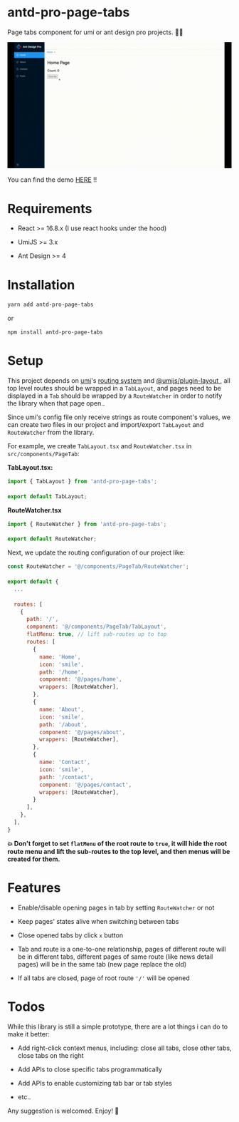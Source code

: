 # antd-pro-page-tabs

Page tabs component for umi or ant design pro projects. 🚴🏻

![demo](Antd-Pro-Page-Tabs-demo.gif)

You can find the demo [HERE](https://github.com/MudOnTire/page-tabs-umi-app) !!

# Requirements

* React >= 16.8.x (I use react hooks under the hood)

* UmiJS >= 3.x

* Ant Design >= 4

# Installation

```sh
yarn add antd-pro-page-tabs
```

or

```sh
npm install antd-pro-page-tabs
```

# Setup

This project depends on [umi](https://umijs.org/)'s [routing system](https://umijs.org/docs/routing) and [@umijs/plugin-layout
](https://umijs.org/plugins/plugin-layout), all top level routes should be wrapped in a `TabLayout`, and pages need to be displayed in a `Tab` should be wrapped by a `RouteWatcher` in order to notify the library when that page open..

Since umi's config file only receive strings as route component's values, we can create two files in our project and import/export `TabLayout` and `RouteWatcher` from the library.

For example, we create `TabLayout.tsx` and `RouteWatcher.tsx` in `src/components/PageTab`:

**TabLayout.tsx:**

```js
import { TabLayout } from 'antd-pro-page-tabs';

export default TabLayout;
```


**RouteWatcher.tsx**

```js
import { RouteWatcher } from 'antd-pro-page-tabs';

export default RouteWatcher;
```

Next, we update the routing configuration of our project like:

```js
const RouteWatcher = '@/components/PageTab/RouteWatcher';

export default {
  ...

  routes: [
    {
      path: '/',
      component: '@/components/PageTab/TabLayout',
      flatMenu: true, // lift sub-routes up to top
      routes: [
        {
          name: 'Home',
          icon: 'smile',
          path: '/home',
          component: '@/pages/home',
          wrappers: [RouteWatcher],
        },
        {
          name: 'About',
          icon: 'smile',
          path: '/about',
          component: '@/pages/about',
          wrappers: [RouteWatcher],
        },
        {
          name: 'Contact',
          icon: 'smile',
          path: '/contact',
          component: '@/pages/contact',
          wrappers: [RouteWatcher],
        }
      ],
    },
  ],
}
```

**💥 Don't forget to set `flatMenu` of the root route to `true`, it will hide the root route menu and lift the sub-routes to the top level, and then menus will be created for them.**

# Features

* Enable/disable opening pages in tab by setting `RouteWatcher` or not

* Keep pages' states alive when switching between tabs

* Close opened tabs by click `x` button

* Tab and route is a one-to-one relationship, pages of different route will be in different tabs, different pages of same route (like news detail pages) will be in the same tab (new page replace the old)

* If all tabs are closed, page of root route `'/'` will be opened

# Todos

While this library is still a simple prototype, there are a lot things i can do to make it better:

* Add right-click context menus, including: close all tabs, close other tabs, close tabs on the right

* Add APIs to close specific tabs programmatically

* Add APIs to enable customizing tab bar or tab styles

* etc..

Any suggestion is welcomed. Enjoy! 🎈
